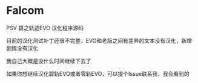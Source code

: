 # Falcom  

PSV 碧之轨迹EVO 汉化程序源码  

目前的汉化测试补丁还很不完整，EVO和老版之间有差异的文本没有汉化，新增剧情没有汉化  

我自己大概是没什么时间继续下去了  

如果你想继续汉化碧轨EVO或者零轨EVO，可以提个Issue联系我，我会看到的
